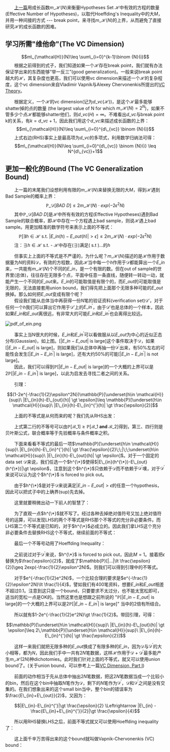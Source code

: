 &emsp;&emsp;[上一篇][1]用成长函数$m\_{\mathcal{H}}(N)$来衡量Hypotheses Set $\mathcal{H}$中有效的方程的数量(Effective Number of Hypotheses)，以取代Hoeffding's Inequality中的大$M$，并用一种间接的方式 --- break point，来寻找$m\_{\mathcal{H}}(N)$的上界，从而避免了直接研究$\mathcal{H}$的成长函数的困难。

<!--more-->
## 学习所需"维他命"(The VC Dimension)
$$m\_{\mathcal{H}}(N)\leq \sum\_{i=0}^{k-1}\binom {N}{i}$$
&emsp;&emsp;根据之前得到的式子，我们知道如果一个$\mathcal{H}$存在break point，我们就有办法保证学出来的东西能够“举一反三”(good generalization)。一般来说break point越大的$\mathcal{H}$，其复杂度也更高，我们可以使用vc dimension来描述一个$\mathcal{H}$的复杂程度，这个vc dimension来自Vladimir Vapnik与Alexey Chervonenkis所提出的[VC Theory][2]。

&emsp;&emsp;根据定义，一个$\mathcal{H}$的vc dimension(记为$d\_{vc}(\mathcal{H})$)，是这个$\mathcal{H}$最多能够shatter掉的点的数量 (the largest value of N for which $m\_{\mathcal{H}}(N)=2^N$)，如果不管多少个点$\mathcal{H}$都能够shatter他们，则$d\_{vc}(H)=\infty$。不难看出$d\_{vc}$与break point k的关系，有$k=d\_{vc}+1$，因此我们用这个$d\_{vc}$来描述成长函数的上界：
$$m\_{\mathcal{H}}(N)\leq \sum\_{i=0}^{d\_{vc}} \binom {N}{i}$$
&emsp;&emsp;上式右边(RHS)事实上是最高项为$d\_{vc}$的多项式，利用数学归纳法可得：
$$m\_{\mathcal{H}}(N)\leq \sum\_{i=0}^{d\_{vc}} \binom {N}{i} \leq N^{d\_{vc}}+1$$

## 更加一般化的Bound (The VC Generalization Bound)

&emsp;&emsp;上一篇的末尾我们设想利用有限的$m\_{\mathcal{H}}(N)$来替换无限的大$M$，得到$\mathcal{H}$遇到Bad Sample的概率上界：
$$\mathbb{P}\_\mathcal{D}[BAD\ D]\leq 2m\_{\mathcal{H}}(N)\cdot exp(-2\epsilon ^2N)$$
&emsp;&emsp;其中$\mathbb{P}\_\mathcal{D}[BAD\ D]$是$\mathcal{H}$中所有有效的方程(Effective Hypotheses)遇到Bad Sample的联合概率，即$\mathcal{H}$中存在一个方程遇上bad sample，则说$\mathcal{H}$遇上bad sample。用更加精准的数学符号来表示上面的不等式：
$$\mathbb{P}[\exists h \in \mathcal{H}\text{ s.t. } |E\_{in}(h)-E\_{out}(h)|\gt \epsilon]\leq 2m\_{\mathcal{H}}(N)\cdot exp(-2\epsilon ^2N)$$
&emsp;&emsp;注：$\exists h \in \mathcal{H}\text{ s.t. }$ - $\mathcal{H}$中存在($\exists$)满足($\text{ s.t }$)...的$h$

&emsp;&emsp;但事实上上面的不等式是不严谨的，为什么呢？$m\_{\mathcal{H}}(N)$描述的是$\mathcal{H}$作用于数据量为$N$的资料$\mathcal{D}$，有效的方程数，因此$\mathcal{H}$当中每一个$h$作用于$\mathcal{D}$都能算出一个$E\_{in}$来，一共能有$m\_{\mathcal{H}}(N)$个不同的$E\_{in}$，是一个有限的数。但在out of sample的世界里(总体)，往往存在无限多个点，平面中任意一条直线，随便转一转动一动，就能产生一个不同的$E\_out$来。$E\_{in}$的可能取值是有限个的，而$E\_{out}$的可能取值是无限的，无法直接套用union bound，我们得先把上面那个无限多种可能的$E\_{out}$换掉。那么如何把$E\_{out}$变成有限个呢？  
&emsp;&emsp;假设我们能从总体当中再获得一份$N$笔的验证资料(verification set)$\mathcal{D}'$，对于任何一个$h$我们可以算出它作用于$\mathcal{D}'$上的$E\_{in}^{'}$，由于$\mathcal{D}'$也是总体的一个样本，因此如果$E\_{in}$和$E\_{out}$离很远，有非常大的可能$E\_{in}$和$E\_{in}^{'}$也会离得比较远。 

![][3]

&emsp;&emsp;事实上当N很大的时候，$E\_{in}$和$E\_{in}^{'}$可以看做服从以$E\_{out}$为中心的近似正态分布(Gaussian)，如上图。$[|E\_{in}-E\_{out}|\text{ is large}]$这个事件取决于$\mathcal{D}$，如果$[|E\_{in}-E\_{out}|\text{ is large}]$，则如果我们从总体中再抽一份$\mathcal{D}^{'}$出来，有50%左右的可能性会发生$[|E\_{in}-E\_{in}^{'}|\text{ is large}]$，还有大约50%的可能$[|E\_{in}-E\_{in}^{'}|\text{ is not large}]$。  
&emsp;&emsp;因此，我们可以得到$\mathbb{P}[|E\_{in}-E\_{out}|\text{ is large}]$的一个大概的上界可以是$2\mathbb{P}[|E\_{in}-E\_{in}^{'}|\text{ is large}]$，以此为启发去寻找二者之间的关系。

&emsp;&emsp;引理：

$$(1-2e^{-\frac{1}{2}\epsilon^2N})\mathbb{P}[\underset{h\in \mathcal{H}}{sup}\ |E\_{in}(h)-E\_{out}(h)| \gt \epsilon]\leq \mathbb{P}[\underset{h\in \mathcal{H}}{sup}\ |E\_{in}(h)-E\_{in}^{'}(h)| \gt \frac{\epsilon}{2}]$$

&emsp;&emsp;上面的不等式是从何而来的呢？我们先从RHS出发：

<script type="math/tex; mode=display">
\begin{aligned}
&\;\;\;\,\mathbb{P}[\underset{h\in \mathcal{H}}{sup}\ |E_{in}(h)-E_{in}^{'}(h)| \gt \frac{\epsilon}{2}] \\\
&\geq \mathbb{P}[\underset{h\in \mathcal{H}}{sup}\ |E_{in}(h)-E_{in}^{'}(h)| \gt \frac{\epsilon}{2} \mathbf{\;and\;} \underset{h\in \mathcal{H}}{sup}\ |E_{in}(h)-E_{out}(h)| \gt \epsilon] \\\
&=\mathbb{P}[\underset{h\in \mathcal{H}}{sup}\ |E_{in}(h)-E_{out}(h)| \gt \epsilon] \;\times \\\
&\;\;\;\,\mathbb{P}[\underset{h\in \mathcal{H}}{sup}\ |E_{in}(h)-E_{in}^{'}(h)| \gt \frac{\epsilon}{2}\;\;|\;\;\underset{h\in \mathcal{H}}{sup}\ |E_{in}(h)-E_{out}(h)| \gt \epsilon] \\\
&\;\;\;\,\text{(注：sup - 上确界，最小上界。)}
\end{aligned}
</script>

&emsp;&emsp;上式第二行的不等号可以由$\mathbb{P}[\mathcal{B}\_1]\geq \mathbb{P}[\mathcal{B}\_1 \textbf{ and } \mathcal{B}\_2]$得到，第三、四行则是贝叶斯公式，联合概率等于先验概率与条件概率之积。

&emsp;&emsp;下面来看看不等式的最后一项$\mathbb{P}[\underset{h\in \mathcal{H}}{sup}\ |E\_{in}(h)-E\_{in}^{'}(h)| \gt \frac{\epsilon}{2}\;\;|\;\;\underset{h\in \mathcal{H}}{sup}\ |E\_{in}(h)-E\_{out}(h)| \gt \epsilon]$。对于一个固定的data set $\mathcal{D}$来说，我们任选一个$h^{\*}$使得$|E\_{in}(h^{\*})-E\_{out}(h^{\*})|\gt \epsilon$，注意到这个$h^{\*}$只依赖于$\mathcal{D}$而不依赖于$\mathcal{D}^{'}$噢，对于$\mathcal{D}^{'}$来说可以认为这个$h^{\*}$ is forced to pick out。  

&emsp;&emsp;由于$h^{\*}$是对于$\mathcal{D}$来说满足$|E\_{in}-E\_{out}|\gt \epsilon$的任意一个hypothesis，因此可以把式子中的上确界(sup)先去掉。

<script type="math/tex; mode=display">
\begin{aligned}
&\;\;\;\,\mathbb{P}[\underset{h\in \mathcal{H}}{sup}\ |E_{in}(h)-E_{in}^{'}(h)| \gt \frac{\epsilon}{2}\;\;|\;\;\underset{h\in \mathcal{H}}{sup}\ |E_{in}(h)-E_{out}(h)| \gt \epsilon] \\\
&\geq \mathbb{P}[|E_{in}(h^{*})-E_{in}^{'}(h^{*})| \gt \frac{\epsilon}{2}\;\;|\;\;\underset{h\in \mathcal{H}}{sup}\ |E_{in}(h)-E_{out}(h)| \gt \epsilon]
\end{aligned}
</script>

&emsp;&emsp;这里就要稍微出动一下前人的智慧了：

<script type="math/tex; mode=display">
\left.\begin{matrix}
|E_{in}^{'} - E_{out}|\leq \frac{\epsilon}{2}\\\
|E_{in}-E_{out}| \gt \epsilon
\end{matrix}\right\}
\Rightarrow 
|E_{in}-E_{in}^{'}| \gt \frac{\epsilon}{2}
</script>

&emsp;&emsp;为了直观一点$h^{\*}$就不写了。经过各种去掉绝对值符号又加上绝对值符号的运算，可以发现LHS的两个不等式是RHS那个不等式的充分非必要条件。而LHS第二个不等式是已知的，对于$h^{\*}$必成立的。因此我们拿LHS这个充分非必要条件去替换RHS这个不等式，继续前面的不等式：

<script type="math/tex; mode=display">
\begin{aligned}
&\;\;\;\,\mathbb{P}[\underset{h\in \mathcal{H}}{sup}\ |E_{in}(h)-E_{in}^{'}(h)| \gt \frac{\epsilon}{2}\;\;|\;\;\underset{h\in \mathcal{H}}{sup}\ |E_{in}(h)-E_{out}(h)| \gt \epsilon] \\\
&\geq \mathbb{P}[|E_{in}(h^{*})-E_{in}^{'}(h^{*})| \gt \frac{\epsilon}{2}\;\;|\;\;\underset{h\in \mathcal{H}}{sup}\ |E_{in}(h)-E_{out}(h)| \gt \epsilon] \\\
&\geq \mathbb{P}[|E_{in}^{'}(h^{*})-E_{out}(h^{*})| \leq \frac{\epsilon}{2}\;\;|\;\;\underset{h\in \mathcal{H}}{sup}\ |E_{in}(h)-E_{out}(h)| \gt \epsilon] \\\
&\geq 1-2e^{-\frac{1}{2}\epsilon^2N}
\end{aligned}
</script>

&emsp;&emsp;最后一个不等号动用了Hoeffding Inequality：

<script type="math/tex; mode=display">
\begin{aligned}
&\;\;\;\,\mathbb{P}[|...|\gt \epsilon]\leq 2Mexp(-2\epsilon^2N) \\\
&\Leftrightarrow 1-\mathbb{P}[|...|\gt \epsilon]\geq 1-2Mexp(-2\epsilon^2N) \\\
&\Leftrightarrow \mathbb{P}[|...|\leq \epsilon]\geq 1-2Mexp(-2\epsilon^2N)
\end{aligned}
</script>

&emsp;&emsp;之前说过对于$\mathcal{D}^{'}$来说，$h^{\*}$ is forced to pick out，因此$M=1$。接着把$\epsilon$替换为$\frac{\epsilon}{2}$，就成了$\mathbb{P}[|...|\lt \frac{\epsilon}{2}]\geq 2exp(-\frac{1}{2}\epsilon^2N)$。则我们可以得到引理中的不等式。

&emsp;&emsp;对于$e^{-\frac{1}{2}e^2N}$，一个比较合理的要求是$e^{-\frac{1}{2}\epsilon^2N}\lt \frac{1}{4}$，譬如我们有400笔资料，想要$E\_{in}$和$E\_{out}$相差不超过0.1。注意到这只是一个bound，只要要求不太过分，也不能太宽松即可，适当的宽松一点是OK的。当然这里也是想跟之前所说的 "$\mathbb{P}[|E\_{in}-E\_{out}|\text{ is large}]$的一个大概的上界可以是$2\mathbb{P}[|E\_{in}-E\_{in}^{'}|\text{ is large}]$" 当中的2倍有所结合。

&emsp;&emsp;所以就有$1-2e^{-\frac{1}{2}e^2N}\gt \frac{1}{2}$。带回引理，可得：

$$\mathbb{P}[\underset{h\in \mathcal{H}}{sup}\ |E\_{in}(h)-E\_{out}(h)| \gt \epsilon]\leq 2\,\mathbb{P}[\underset{h\in \mathcal{H}}{sup}\ |E\_{in}(h)-E\_{in}^{'}(h)| \gt \frac{\epsilon}{2}]$$

&emsp;&emsp;这样一来我们就把无限多种的$E\_{out}$换成了有限多种的$E\_{in}$，因为$\mathcal{D}$与$\mathcal{D}^{'}$的大小相等，都为$N$，因此我们手中一共有$2N$笔数据，这样$\mathcal{H}$作用于$\mathcal{D}+\mathcal{D}^{'}$最多能产生$m\_{\mathcal{H}}(2N)$种dichotomies。此时我们针对上面的不等式，就又可以使用union bound了。(关于union bound，可以参考上一篇[VC Dimension, Part I][4])

<script type="math/tex; mode=display">
\begin{aligned}
\mathbb{P}[BAD] &\leq 2\,\mathbb{P}[\underset{h\in \mathcal{H}}{sup}\ |E_{in}(h)-E_{in}^{'}(h)| \gt \frac{\epsilon}{2}] \\\
&\leq 2\,m_{\mathcal{H}}(2N)\,\mathbb{P}[\text{fixed } \textit{h} \text{ s.t. } |E_{in}(h)-E_{in}^{'}(h)| \gt \frac{\epsilon}{2}] \\\
&\text{(用固定的hypothesis去看$E_{in}$与$E_{in}^{'}$的差别。)}
\end{aligned}
</script>

&emsp;&emsp;前面的动作相当于先从总体中抽出$2N$笔数据，把这$2N$笔数据当成一个比较小的bin，然后在这个bin中抽取$N$笔作为$\mathcal{D}$，剩下的$N$笔作为$\mathcal{D}^{'}$，$\mathcal{D}$和$\mathcal{D}^{'}$之间是没有交集的。在我们想象出来的这个small bin当中，整个bin的错误率为$\frac{E\_{in}+E\_{out}}{2}$，又因为：

$$|E\_{in}-E\_{in}^{'}|\gt \frac{\epsilon}{2} \Leftrightarrow |E\_{in} - \frac{E\_{in}+E\_{in}^{'}}{2}|\gt \frac{\epsilon}{4}$$

&emsp;&emsp;所以用RHS替换LHS之后，前面不等式就又可以使用Hoeffding inequality了：

<script type="math/tex; mode=display">
\begin{aligned}
\mathbb{P}[BAD] 
&\leq 2\,m_{\mathcal{H}}(2N)\,\mathbb{P}[\text{fixed } \textit{h} \text{ s.t. } |E_{in}(h)-E_{in}^{'}(h)| \gt \frac{\epsilon}{2}] \\\
&=2\,m_{\mathcal{H}}(2N)\,\mathbb{P}[\text{fixed } \textit{h} \text{ s.t. } |E_{in}(h)-\frac{E_{in}(h)+E_{in}^{'}(h)}{2}| \gt \frac{\epsilon}{4}]\\\
&\;\;\;\text{(Hoeffding without replacement)} \\\
&\leq 2\,m_{\mathcal{H}}(2N)\cdot 2\,exp(-2(\frac{\epsilon}{4})^2N)
\end{aligned}
</script>

&emsp;&emsp;这上面千辛万苦得出来的这个bound就叫做Vapnik-Chervonenkis (VC) bound：

<script type="math/tex; mode=display">
\begin{aligned}
\mathbb{P}[BAD] &= \mathbb{P}[\exists h \in \mathcal{H}\text{ s.t. } |E_{in}(h)-E_{out}(h)|\gt \epsilon] \\\
&\leq 4m_{\mathcal{H}}(2N)exp(-\frac{1}{8}\epsilon^2N)
\end{aligned}
</script>

  [1]: http://beader.me/2014/01/23/vc-dimension-one/
  [2]: http://en.wikipedia.org/wiki/Vapnik%E2%80%93Chervonenkis_theory
  [3]: https://lh5.googleusercontent.com/-Zhjn_rgapGA/UuU-4vwVuPI/AAAAAAAAAno/hSbqGMTizXk/s0/pdf_of_ein.png "pdf_of_ein.png"
  [4]: http://beader.me/2014/01/23/vc-dimension-one/